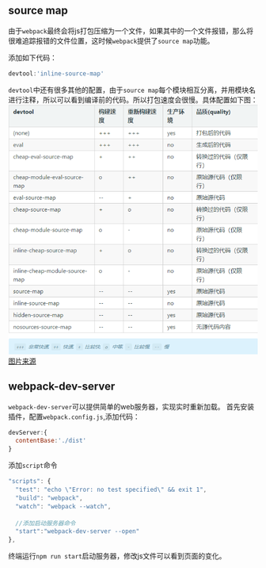 ## source map

由于`webpack`最终会将js打包压缩为一个文件，如果其中的一个文件报错，那么将很难追踪报错的文件位置，这时候`webpack`提供了`source map`功能。

添加如下代码：
```javascript
devtool:'inline-source-map'
```
`devtool`中还有很多其他的配置，由于`source map`每个模块相互分离，并用模块名进行注释，所以可以看到编译前的代码。所以打包速度会很慢。具体配置如下图：
![](images/devtool.png)
[图片来源](https://www.webpackjs.com/configuration/devtool/)

## webpack-dev-server

`webpack-dev-server`可以提供简单的web服务器，实现实时重新加载。
首先安装插件，配置`webpack.config.js`,添加代码：
```javascript
devServer:{
  contentBase:'./dist'
}
```
添加`script`命令
```javascript
"scripts": {
  "test": "echo \"Error: no test specified\" && exit 1",
  "build": "webpack",
  "watch": "webpack --watch",

  //添加启动服务器命令
  "start":"webpack-dev-server --open"
},
```
终端运行`npm run start`启动服务器，修改js文件可以看到页面的变化。